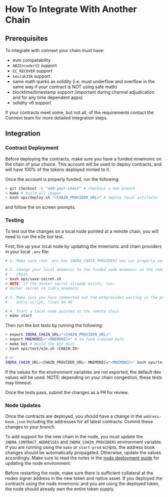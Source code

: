# How To Integrate With Another Chain

## Prerequisites

To integrate with connext your chain must have:

- evm compatability
- `ABIEncoderV2` support
- `EC_RECOVER` support
- `keccak256` support
- same math quirks as solidity (i.e. must underflow and overflow in the same way if your contract is NOT using safe math)
- blocktime/timestamp support (important during channel adjudication and for any time dependent apps)
- solidity v6 support

If your contracts meet some, but not all, of the requirements contact the Connext team for more detailed integration steps.

## Integration

### Contract Deployment

Before deploying the contracts, make sure you have a funded mnemonic on the chain of your choice. This account will be used to deploy contracts, and will have 100% of the tokens deployed minted to it.

Once the account is properly funded, run the following:

```bash
> git checkout -b "add-your-chain" # checkout a new branch
> make # build all images
> bash ops/deploy.sh "<CHAIN_PROVIDER_URL>" # deploy local artifacts
```

and follow the on screen prompts.

### Testing

To test out the changes on a local node pointed at a remote chain, you will need to run the e2e bot test.

First, fire up your local node by updating the mnemonic and chain providers in your local `.env` file:

```bash
# 1. Make sure root .env has INDRA_CHAIN_PROVIDERS env var properly set

# 2. Change your local mnemonic to the funded node mnemonic on the remote
#    chain
> bash ops/save-secret.sh
# NOTE: if the docker secret already exists, run:
# docker secret rm indra_mnemonic

# 3. Make sure you have commented out the ethprovider waiting in the proxy
#    entry script, lines 44-48

# 4. Start a local node pointed at the remote chain
> make start
```

Then run the bot tests by running the following:

```bash
> export INDRA_CHAIN_URL="<CHAIN_PROVIDER_URL>"
> export MNEMONIC="<MNEMONIC>" # to fund created bots
> make bot # build the bot dist
> bash ops/test/e2e.sh <CHAIN_ID>

# or
INDRA_CHAIN_URL=<CHAIN_PROVIDER_URL> MNEMONIC="<MNEMONIC>" bash ops/test/e2e.sh <CHAIN_ID>
```

If the values for the environment variables are not exported, the default dev values will be used. NOTE: depending on your chain congestion, these tests may timeout.

Once the tests pass, submit the changes as a PR for review.

### Node Updates

Once the contracts are deployed, you should have a change in the `address-book.json` including the addresses for all latest contracts. Commit these changes to your branch.

To add support for the new chain in the node, you must update the `INDRA_CONTRACT_ADDRESSES` and `INDRA_CHAIN_PROVIDERS` environment variable. If you are running using the `make` or `start-prod` scripts, the address book changes should be automatically propagated. Otherwise, update the values accordingly. Make sure to read the notes in the [node deployment guide](./deploy-indra.md) for updating the node environment.

Before restarting the node, make sure there is sufficient collateral at the nodes signer address in the new token and native asset. If you deployed the contracts using the node mnemonic and you are using the deployed token, the node should already own the entire token supply.
